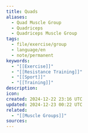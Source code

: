 ```yaml
---
title: Quads
aliases:
  - Quad Muscle Group
  - Quadriceps
  - Quadriceps Muscle Group
tags:
  - file/exercise/group
  - language/en
  - note/permanent
keywords:
  - "[[Exercise]]"
  - "[[Resistance Training]]"
  - "[[Sport]]"
  - "[[Training]]"
description: 
icon: 
created: 2024-12-22 23:16 UTC
updated: 2024-12-23 00:22 UTC
related:
  - "[[Muscle Groups]]"
sources: 
---
```

